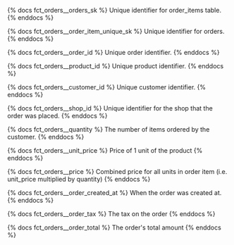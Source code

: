 {% docs fct_orders__orders_sk %}
Unique identifier for order_items table.
{% enddocs %}

{% docs fct_orders__order_item_unique_sk %}
Unique identifier for orders.
{% enddocs %}

{% docs fct_orders__order_id %}
Unique order identifier.
{% enddocs %}

{% docs fct_orders__product_id %}
Unique product identifier.
{% enddocs %}

{% docs fct_orders__customer_id %}
Unique customer identifier.
{% enddocs %}

{% docs fct_orders__shop_id %}
Unique identifier for the shop that the order was placed.
{% enddocs %}

{% docs fct_orders__quantity %}
The number of items ordered by the customer.
{% enddocs %}

{% docs fct_orders__unit_price %}
Price of 1 unit of the product
{% enddocs %}

{% docs fct_orders__price %}
Combined price for all units in order item (i.e. unit_price multiplied by quantity)
{% enddocs %}

{% docs fct_orders__order_created_at %}
When the order was created at.
{% enddocs %}

{% docs fct_orders__order_tax %}
The tax on the order
{% enddocs %}

{% docs fct_orders__order_total %}
The order's total amount
{% enddocs %}
